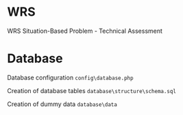 # WRS
WRS Situation-Based Problem - Technical Assessment

# Database
Database configuration <code>config\database.php</code>

Creation of database tables <code>database\structure\schema.sql</code>

Creation of dummy data <code>database\data</code>
